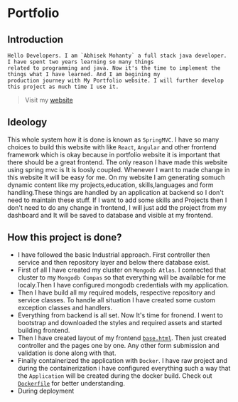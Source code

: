 # Portfolio

## Introduction

    Hello Developers. I am `Abhisek Mohanty` a full stack java developer. I have spent two years learning so many things
    related to programming and java. Now it's the time to implement the things what I have learned. And I am begining my 
    production journey with My Portfolio website. I will further develop this project as much time I use it.
> Visit my [website](https://coderabhisek.onrender.com)
 
## Ideology
This whole system how it is done is known as `SpringMVC`. I have so many choices to build this website with like `React`,
`Angular` and other frontend framework which is okay because in portfolio website it is important that there should be a 
great frontend. The only reason I have made this website using spring mvc is It is loosly coupled. Whenever I want to made 
change in this website It will be easy for me. On my website I am generating somuch dynamic content like my projects,education,
skills,languages and form handling.These things are handled by an application at backend so I don't need to maintain these
stuff. If I want to add some skills and Projects then I don't need to do any change in frontend, I will just add the project 
from my dashboard and It will be saved to database and visible at my frontend.

## How this project is done?
* I have followed the basic Industrial approach. First controller then service and then repository layer and below there database exist.
* First of all I have created my cluster on `Mongodb Atlas`. I connected that cluster to my `Mongodb Compas` so that everything will be
  available for me localy.Then I have configured mongodb credentials with my application.
* Then I have build all my required models, respective repository and service classes. To handle all situation I have created some custom 
  exception classes and handlers.
* Everything from backend is all set. Now It's time for fronend. I went to bootstrap and downloaded the styles and required assets and started 
  building frontend.
* Then I have created layout of my frontend [`base.html`](./src/main/resources/templates/base.html). Then just created controller and the pages
  one by one. Any other form submission and validation is done along with that.
* Finally containerized the application with `Docker`. I have raw project and during the containerization i have configured everything such a 
  way that the `Application` will be created during the docker build. Check out [`Dockerfile`](./Dockerfile) for better understanding.
* During deployment
